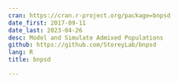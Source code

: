 ```yaml
---
cran: https://cran.r-project.org/package=bnpsd
date_first: 2017-09-11
date_last: 2023-04-26
desc: Model and Simulate Admixed Populations
github: https://github.com/StoreyLab/bnpsd
lang: R
title: bnpsd

---
```

